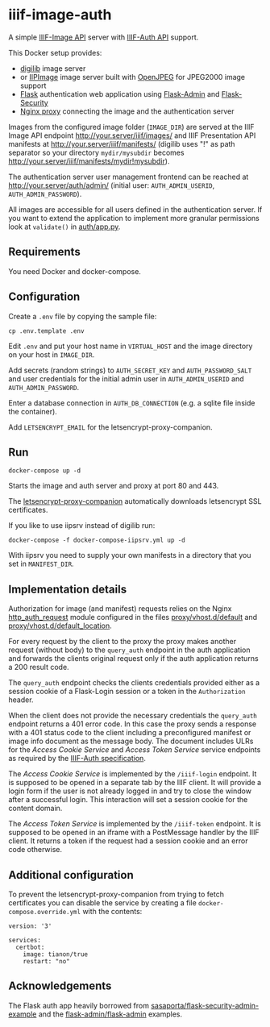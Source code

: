 # iiif-image-auth

A simple [IIIF-Image API](https://iiif.io/api/image/2.1/) server 
with [IIIF-Auth API](https://iiif.io/api/auth/1.0/) support.

This Docker setup provides:

* [digilib](https://github.com/robcast/digilib) image server
* or [IIPImage](https://github.com/ruven/iipsrv) image server built with 
[OpenJPEG](https://github.com/uclouvain/openjpeg) for JPEG2000 image support
* [Flask](https://palletsprojects.com/p/flask/) authentication web application using 
[Flask-Admin](https://flask-admin.readthedocs.io/) and 
[Flask-Security](https://pythonhosted.org/Flask-Security/)
* [Nginx proxy](https://github.com/jwilder/nginx-proxy) connecting the image and the authentication server 

Images from the configured image folder (`IMAGE_DIR`) are served at the IIIF Image API endpoint 
http://your.server/iiif/images/ and IIIF Presentation API manifests at http://your.server/iiif/manifests/ 
(digilib uses "!" as path separator so your directory `mydir/mysubdir` becomes 
http://your.server/iiif/manifests/mydir!mysubdir).

The authentication server user management frontend can be reached at 
http://your.server/auth/admin/ (initial user: `AUTH_ADMIN_USERID`, `AUTH_ADMIN_PASSWORD`).

All images are accessible for all users defined in the authentication server.
If you want to extend the application to implement more granular permissions
look at `validate()` in [auth/app.py](auth/app.py).

## Requirements

You need Docker and docker-compose.

## Configuration

Create a `.env` file by copying the sample file:
```
cp .env.template .env
```

Edit `.env` and put your host name in `VIRTUAL_HOST` and the image
directory on your host in `IMAGE_DIR`.

Add secrets (random strings) to `AUTH_SECRET_KEY` and `AUTH_PASSWORD_SALT` and user
credentials for the initial admin user in `AUTH_ADMIN_USERID` and `AUTH_ADMIN_PASSWORD`.

Enter a database connection in `AUTH_DB_CONNECTION` (e.g. a sqlite file inside the container).

Add `LETSENCRYPT_EMAIL` for the letsencrypt-proxy-companion.

## Run

```
docker-compose up -d
```

Starts the image and auth server and proxy at port 80 and 443.

The [letsencrypt-proxy-companion](https://github.com/JrCs/docker-letsencrypt-nginx-proxy-companion) 
automatically downloads letsencrypt SSL certificates.

If you like to use iipsrv instead of digilib run:

```
docker-compose -f docker-compose-iipsrv.yml up -d
```
With iipsrv you need to supply your own manifests in a directory that you set in `MANIFEST_DIR`.

## Implementation details

Authorization for image (and manifest) requests relies on the Nginx 
[http_auth_request](http://nginx.org/en/docs/http/ngx_http_auth_request_module.html) module configured 
in the files [proxy/vhost.d/default](proxy/vhost.d/default)
and [proxy/vhost.d/default_location](proxy/vhost.d/default_location).

For every request by the client to the proxy the proxy makes another request (without body)
to the `query_auth` endpoint in the auth application and forwards the clients original
request only if the auth application returns a 200 result code.

The `query_auth` endpoint checks the clients credentials provided either as a session cookie
of a Flask-Login session or a token in the `Authorization` header.

When the client does not provide the necessary credentials the `query_auth` endpoint returns a
401 error code. In this case the proxy sends a response with a 401 status code to the client 
including a preconfigured manifest or image info document as the message body.
The document includes ULRs for the *Access Cookie Service* and *Access Token Service* service 
endpoints as required by the [IIIF-Auth specification](https://iiif.io/api/auth/1.0/).

The *Access Cookie Service* is implemented by the `/iiif-login` endpoint. It is supposed to be
opened in a separate tab by the IIIF client. It will provide a login form if the user is
not already logged in and try to close the window after a successful login. This interaction
will set a session cookie for the content domain.

The *Access Token Service* is implemented by the `/iiif-token` endpoint. It is supposed to 
be opened in an iframe with a PostMessage handler by the IIIF client. It returns a token
if the request had a session cookie and an error code otherwise.

## Additional configuration

To prevent the letsencrypt-proxy-companion from trying to fetch certificates you can disable the service
by creating a file `docker-compose.override.yml` with the contents:

```
version: '3'

services:
  certbot:
    image: tianon/true 
    restart: "no"
```


## Acknowledgements

The Flask auth app heavily borrowed from [sasaporta/flask-security-admin-example](https://github.com/sasaporta/flask-security-admin-example) and the [flask-admin/flask-admin](https://github.com/flask-admin/flask-admin) examples.
